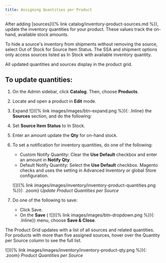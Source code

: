 ```yaml
---
title: Assigning Quantities per Product
---
```



After adding [sources]({% link catalog/inventory-product-sources.md %}), update the inventory quantities for your product. These values track the on-hand, available stock amounts.

To hide a source's inventory from shipments without removing the source, select Out of Stock for Source Item Status. The SSA and shipment options only access sources listed as In Stock with available inventory quantity.

All updated quantities and sources display in the product grid.

## To update quantities:

1. On the Admin sidebar, click **Catalog**. Then, choose **Products**.

1. Locate and open a product in **Edit** mode.

1. Expand ![]({% link images/images/btn-expand.png %}){: .Inline} the **Sources** section, and do the following:

1. Set **Source Item Status** to In Stock.

1. Enter an amount update the **Qty** for on-hand stock.

1. To set a notification for inventory quantities, do one of the following:

   * Custom Notify Quantity: Clear the **Use Default** checkbox and enter an amount in **Notify Qty**.
   * Default Notify Quantity: Select the **Use Default** checkbox. Magento checks and uses the setting in Advanced Inventory or global Store configuration.

    ![]({% link images/images/inventory/inventory-product-quantities.png %}){: .zoom}
    *Update Product Quantities per Source*

1. Do one of the following to save:

   * Click <span class="btn">Save</span>.
   * On the **Save** ( ![]({% link images/images/btn-dropdown.png %}){: .Inline}) menu, choose **Save &amp; Close**.

The Product Grid updates with a list of all sources and related quantities. For products with more than five assigned sources, hover over the Quantity per Source column to see the full list.

![]({% link images/images/inventory/inventory-product-qty.png %}){: .zoom}
*Product Quantities per Source*
